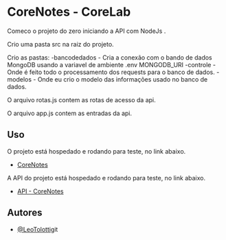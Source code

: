 # CoreNotes - CoreLab

Comeco o projeto do zero iniciando a API com NodeJs .

Crio uma pasta src na raiz do projeto.

Crio as pastas:
-bancodedados - Cria a conexão com o bando de dados MongoDB usando a variavel de ambiente .env MONGODB_URI
-controle - Onde é feito todo o processamento dos requests para o banco de dados.
-modelos - Onde eu crio o modelo das informações usado no banco de dados.

O arquivo rotas.js contem as rotas de acesso da api.

O arquivo app.js contem as entradas da api.

## Uso

O projeto está hospedado e rodando para teste, no link abaixo.

- [CoreNotes](https://todolistcorelab.netlify.app/)

A API do projeto está hospedado e rodando para teste, no link abaixo.

- [API - CoreNotes](https://corelab-api-challenge-h8ne6b9fo-leotolotti.vercel.app/tarefas)

## Autores

- [@LeoTolotti](https://github.com/LeoTolotti)git
